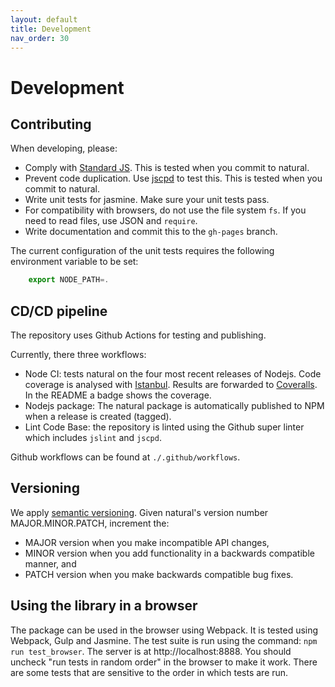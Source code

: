 ```yaml
---
layout: default
title: Development
nav_order: 30
---
```


# Development

## Contributing

When developing, please:

+ Comply with [Standard JS](https://standardjs.com/). This is tested when you commit to natural.
+ Prevent code duplication. Use [jscpd](https://www.npmjs.com/package/jscpd) to test this. This is tested when you commit to natural.
+ Write unit tests for jasmine. Make sure your unit tests pass.
+ For compatibility with browsers, do not use the file system <code>fs</code>. If you need to read files, use JSON and <code>require</code>.
+ Write documentation and commit this to the `gh-pages` branch.

The current configuration of the unit tests requires the following environment variable to be set:
```javascript
    export NODE_PATH=.
````

## CD/CD pipeline

The repository uses Github Actions for testing and publishing.

Currently, there three workflows:
- Node CI: tests natural on the four most recent releases of Nodejs. Code coverage is analysed with [Istanbul](https://istanbul.js.org/). Results are forwarded to [Coveralls](https://coveralls.io/). In the README a badge shows the coverage.
- Nodejs package: The natural package is automatically published to NPM when a release is created (tagged).
- Lint Code Base: the repository is linted using the Github super linter which includes `jslint` and `jscpd`.

Github workflows can be found at `./.github/workflows`.

## Versioning

We apply [semantic versioning](https://semver.org/). Given natural's version number MAJOR.MINOR.PATCH, increment the:

+ MAJOR version when you make incompatible API changes,
+ MINOR version when you add functionality in a backwards compatible manner, and
+ PATCH version when you make backwards compatible bug fixes.

## Using the library in a browser

The package can be used in the browser using Webpack. It is tested using Webpack, Gulp and Jasmine. The test suite is run using the command: `npm run test_browser`. The server is at http://localhost:8888. You should  uncheck "run tests in random order" in the browser to make it work. There are some tests that are sensitive to the order in which tests are run.
